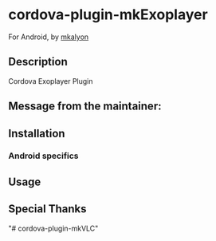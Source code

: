 # cordova-plugin-mkExoplayer

For Android, by [mkalyon](https://github.com/mkalyon)

## Description

Cordova Exoplayer Plugin

## Message from the maintainer:


## Installation



### Android specifics


## Usage



## Special Thanks

"# cordova-plugin-mkVLC" 
